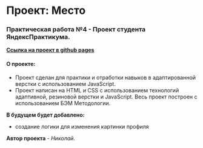 # Проект: Место
### Практическая работа №4 - Проект студента ЯндексПрактикума.

**[Ссылка на проект в github pages](https://nickolausss.github.io/mesto/)**

#### О проекте:
* Проект сделан для практики и отработки навыков в адаптированной верстки с использованием JavaScript.
* Проект написан на HTML и CSS с использованием технологий адаптивной, резиновой верстки и JavaScript. Весь проект построен с использованием БЭМ Методологии.

**В будущем будет добавлено:**
- создание логики для изменения картинки профиля

 **Автор проекта** - *Николай*.